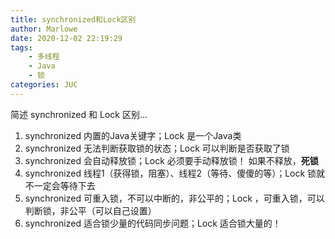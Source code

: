```yaml
---
title: synchronized和Lock区别
author: Marlowe
date: 2020-12-02 22:19:29
tags: 
    - 多线程
    - Java
    - 锁
categories: JUC
---
```

简述 synchronized 和 Lock 区别...
<!--more-->

1. synchronized 内置的Java关键字；Lock 是一个Java类
2. synchronized 无法判断获取锁的状态；Lock 可以判断是否获取了锁
3. synchronized 会自动释放锁；Lock 必须要手动释放锁！ 如果不释放，**死锁**
4. synchronized 线程1（获得锁，阻塞）、线程2（等待、傻傻的等）；Lock 锁就不一定会等待下去
5. synchronized 可重入锁，不可以中断的，非公平的；Lock ，可重入锁，可以判断锁，非公平（可以自己设置）
6. synchronized 适合锁少量的代码同步问题；Lock 适合锁大量的！
